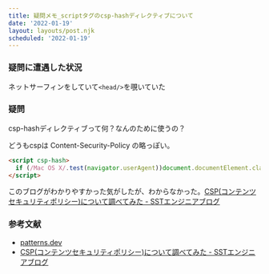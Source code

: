 ```yaml
---
title: 疑問メモ_scriptタグのcsp-hashディレクティブについて
date: '2022-01-19'
layout: layouts/post.njk
scheduled: '2022-01-19'
---
```

### 疑問に遭遇した状況
ネットサーフィンをしていて`<head/>`を覗いていた

### 疑問
csp-hashディレクティブって何？なんのために使うの？

どうもcspは Content-Security-Policy の略っぽい。
```html
<script csp-hash>
  if (/Mac OS X/.test(navigator.userAgent))document.documentElement.classList.add('apple')
</script>
```

このブログがわかりやすかった気がしたが、わからなかった。[CSP(コンテンツセキュリティポリシー)について調べてみた - SSTエンジニアブログ](https://techblog.securesky-tech.com/entry/2020/05/21/)


### 参考文献
- [patterns.dev](https://www.patterns.dev/)
- [CSP(コンテンツセキュリティポリシー)について調べてみた - SSTエンジニアブログ](https://techblog.securesky-tech.com/entry/2020/05/21/)
